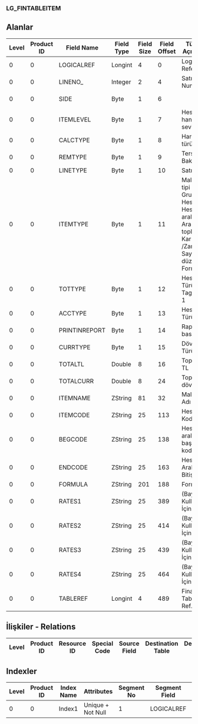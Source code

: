 ### LG_FINTABLEITEM

## Alanlar

**Level**|**Product ID**|**Field Name**|**Field Type**|**Field Size**|**Field Offset**|**Türkçe Açıklama**|**Expression**
-----|-----|-----|-----|-----|-----|-----|-----
0|0|LOGICALREF|Longint|4|0|Logical Reference|Logical Reference
0|0|LINENO_|Integer|2|4|Satır Numarası|Line Number
0|0|SIDE|Byte|1|6||Which Side ;TagNo + 1
0|0|ITEMLEVEL|Byte|1|7|Hesabın hangi seviyesi|Which Level Of Account
0|0|CALCTYPE|Byte|1|8|Hareket türü|Transaction Type
0|0|REMTYPE|Byte|1|9|Ters Bakiye|Inverse Balance
0|0|LINETYPE|Byte|1|10|Satır Tipi|Line Type
0|0|ITEMTYPE|Byte|1|11|Malzeme tipi ;1 Grup;2 Hesap;3 Hesap aralığı;4 Ara toplam;6 Kar /Zarar;8 Sayfa düzeni;9 Formül|Item Type ;1 Group;2 Account;3 Account Range;4 Subtotal;6 Profit / Loss;8 Page Setup;9 Formula
0|0|TOTTYPE|Byte|1|12|Hesap Türü ; TagNo + 1|Account Type ;TagNo + 1
0|0|ACCTYPE|Byte|1|13|Hesap Türü|Account Characteristic
0|0|PRINTINREPORT|Byte|1|14|Rapor basımı|Print In Report
0|0|CURRTYPE|Byte|1|15|Döviz Türü|F. Currency Type
0|0|TOTALTL|Double|8|16|Toplam TL|Total TL
0|0|TOTALCURR|Double|8|24|Toplam döviz|Total Currency
0|0|ITEMNAME|ZString|81|32|Malzeme Adı|Item Name
0|0|ITEMCODE|ZString|25|113|Hesap Kodu|Account Code
0|0|BEGCODE|ZString|25|138|Hesap aralığı başlangıç kodu|Start Code Of Account Range
0|0|ENDCODE|ZString|25|163|Hesap Aralığı Bitiş Kodu|End Code Of Account Range
0|0|FORMULA|ZString|201|188|Formül|Formula
0|0|RATES1|ZString|25|389|(Bayi Kullanımı İçin)|Internal Usage
0|0|RATES2|ZString|25|414|(Bayi Kullanımı İçin)|Internal Usage
0|0|RATES3|ZString|25|439|(Bayi Kullanımı İçin)|Internal Usage
0|0|RATES4|ZString|25|464|(Bayi Kullanımı İçin)|Internal Usage
0|0|TABLEREF|Longint|4|489|Finans Tablosu Ref.|Financial Table Reference

## İlişkiler - Relations

**Level**|**Product ID**|**Resource ID**|**Special Code**|**Source Field**|**Destination Table**|**Destination Field**|**Relation Type**|**Extra Condition**
-----|-----|-----|-----|-----|-----|-----|-----|-----

## Indexler

**Level**|**Product ID**|**Index Name**|**Attributes**|**Segment No**|**Segment Field**|**Sense**
-----|-----|-----|-----|-----|-----|-----
0|0|Index1|Unique + Not Null|1|LOGICALREF|Ascending

